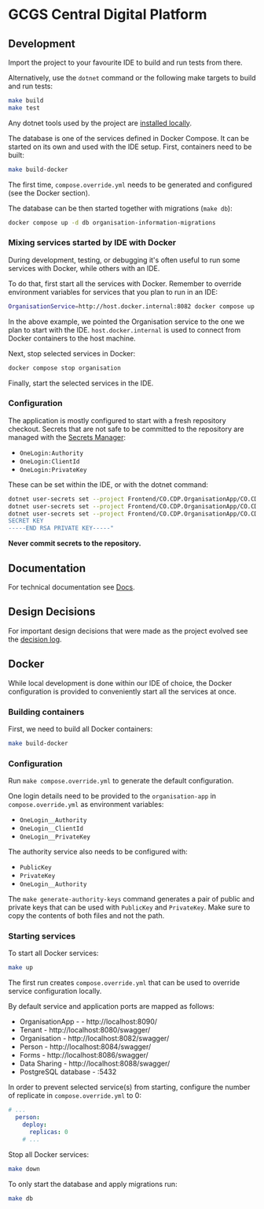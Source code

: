 # GCGS Central Digital Platform

## Development

Import the project to your favourite IDE to build and run tests from there.

Alternatively, use the `dotnet` command or the following make targets to build and run tests:

```bash
make build
make test
```

Any dotnet tools used by the project are [installed locally](https://learn.microsoft.com/en-us/dotnet/core/tools/global-tools#install-a-local-tool).

The database is one of the services defined in Docker Compose. It can be started on its own and used with the IDE setup.
First, containers need to be built:

```bash
make build-docker
```

The first time, `compose.override.yml` needs to be generated and configured (see the Docker section).

The database can be then started together with migrations (`make db`):

```bash
docker compose up -d db organisation-information-migrations
```

### Mixing services started by IDE with Docker

During development, testing, or debugging it's often useful to run some services with Docker,
while others with an IDE.

To do that, first start all the services with Docker. Remember to override environment variables for services
that you plan to run in an IDE:

```bash
OrganisationService=http://host.docker.internal:8082 docker compose up -d
```

In the above example, we pointed the Organisation service to the one we plan to start with the IDE.
`host.docker.internal` is used to connect from Docker containers to the host machine.

Next, stop selected services in Docker:

```bash
docker compose stop organisation
```

Finally, start the selected services in the IDE.

### Configuration

The application is mostly configured to start with a fresh repository checkout.
Secrets that are not safe to be committed to the repository are managed with the
[Secrets Manager](https://learn.microsoft.com/en-us/aspnet/core/security/app-secrets?view=aspnetcore-8.0&tabs=linux#secret-manager):

* `OneLogin:Authority`
* `OneLogin:ClientId`
* `OneLogin:PrivateKey`

These can be set within the IDE, or with the dotnet command:

```bash
dotnet user-secrets set --project Frontend/CO.CDP.OrganisationApp/CO.CDP.OrganisationApp.csproj OneLogin:Authority "https://oidc.example.com"
dotnet user-secrets set --project Frontend/CO.CDP.OrganisationApp/CO.CDP.OrganisationApp.csproj OneLogin:ClientId "client-id"
dotnet user-secrets set --project Frontend/CO.CDP.OrganisationApp/CO.CDP.OrganisationApp.csproj OneLogin:PrivateKey "-----BEGIN RSA PRIVATE KEY-----
SECRET KEY
-----END RSA PRIVATE KEY-----"
```

**Never commit secrets to the repository.**

## Documentation

For technical documentation see [Docs](docs/index.adoc).

## Design Decisions

For important design decisions that were made as the project evolved see the [decision log](docs/decisions/index.adoc).

## Docker

While local development is done within our IDE of choice, the Docker configuration is provided to conveniently start
all the services at once.

### Building containers

First, we need to build all Docker containers:

```bash
make build-docker
```

### Configuration

Run `make compose.override.yml` to generate the default configuration.

One login details need to be provided to the `organisation-app` in `compose.override.yml` as environment variables:

* `OneLogin__Authority`
* `OneLogin__ClientId`
* `OneLogin__PrivateKey`

The authority service also needs to be configured with:

* `PublicKey`
* `PrivateKey`
* `OneLogin__Authority`

The `make generate-authority-keys` command generates a pair of public and private keys that
can be used with `PublicKey` and `PrivateKey`. Make sure to copy the contents of both files and not the path.

### Starting services

To start all Docker services:

```bash
make up
```

The first run creates `compose.override.yml` that can be used to override service configuration locally.

By default service and application ports are mapped as follows:

* OrganisationApp - - http://localhost:8090/
* Tenant - http://localhost:8080/swagger/
* Organisation - http://localhost:8082/swagger/
* Person - http://localhost:8084/swagger/
* Forms - http://localhost:8086/swagger/
* Data Sharing - http://localhost:8088/swagger/
* PostgreSQL database - :5432

In order to prevent selected service(s) from starting, configure the number of replicate in `compose.override.yml` to 0:

```yaml
# ...
  person:
    deploy:
      replicas: 0
    # ...
```

Stop all Docker services:

```bash
make down
```

To only start the database and apply migrations run:


```bash
make db
```

